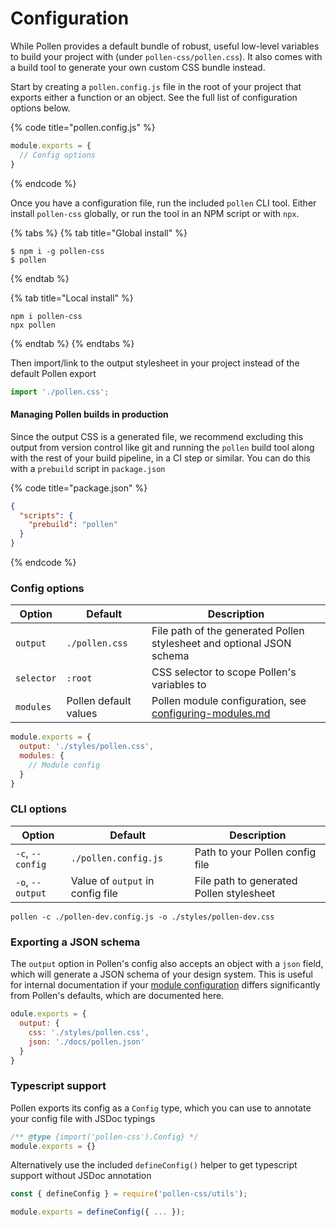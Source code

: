 # Configuration

While Pollen provides a default bundle of robust, useful low-level variables to build your project with (under `pollen-css/pollen.css`). It also comes with a build tool to generate your own custom CSS bundle instead.

Start by creating a `pollen.config.js` file in the root of your project that exports either a function or an object. See the full list of configuration options below.

{% code title="pollen.config.js" %}
```javascript
module.exports = {
  // Config options
}
```
{% endcode %}

Once you have a configuration file, run the included `pollen` CLI tool. Either install `pollen-css` globally, or run the tool in an NPM script or with `npx`.

{% tabs %}
{% tab title="Global install" %}
```
$ npm i -g pollen-css
$ pollen
```
{% endtab %}

{% tab title="Local install" %}
```
npm i pollen-css
npx pollen
```
{% endtab %}
{% endtabs %}

Then import/link to the output stylesheet in your project instead of the default Pollen export

```javascript
import './pollen.css';
```

#### Managing Pollen builds in production

Since the output CSS is a generated file, we recommend excluding this output from version control like git and running the `pollen` build tool along with the rest of your build pipeline, in a CI step or similar. You can do this with a `prebuild` script in `package.json`

{% code title="package.json" %}
```json
{
  "scripts": {
    "prebuild": "pollen"
  }
}
```
{% endcode %}

### Config options

| Option     | Default               | Description                                                                                 |
| ---------- | --------------------- | ------------------------------------------------------------------------------------------- |
| `output`   | `./pollen.css`        | File path of the generated Pollen stylesheet and optional JSON schema                       |
| `selector` | `:root`               | CSS selector to scope Pollen's variables to                                                 |
| `modules`  | Pollen default values | Pollen module configuration, see [configuring-modules.md](configuring-modules.md "mention") |

```javascript
module.exports = {
  output: './styles/pollen.css',
  modules: {
    // Module config
  }
}
```

### CLI options

| Option           | Default                          | Description                              |
| ---------------- | -------------------------------- | ---------------------------------------- |
| `-c`, `--config` | `./pollen.config.js`             | Path to your Pollen config file          |
| `-o`, `--output` | Value of `output` in config file | File path to generated Pollen stylesheet |

```
pollen -c ./pollen-dev.config.js -o ./styles/pollen-dev.css
```

### Exporting a JSON schema

The `output` option in Pollen's config also accepts an object with a `json` field, which will generate a JSON schema of your design system. This is useful for internal documentation if your [module configuration](configuring-modules.md) differs significantly from Pollen's defaults, which are documented here.

```javascript
odule.exports = {
  output: {
    css: './styles/pollen.css',
    json: './docs/pollen.json'
  }
}
```

### Typescript support

Pollen exports its config as a `Config` type, which you can use to annotate your config file with JSDoc typings

```javascript
/** @type {import('pollen-css').Config} */
module.exports = {}
```

Alternatively use the included `defineConfig()` helper to get typescript support without JSDoc annotation

```javascript
const { defineConfig } = require('pollen-css/utils');

module.exports = defineConfig({ ... });
```
